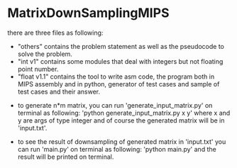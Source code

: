# MatrixDownSamplingMIPS
there are three files as following:
- "others" contains the problem statement as well as the pseudocode to solve the problem.
- "int v1" contains some modules that deal with integers but not floating point number.
- "float v1.1" contains the tool to write asm code, the program both in MIPS assembly and in python, generator of test cases and sample of test cases and their answer.

* to generate n*m matrix, you can run 'generate_input_matrix.py' on terminal as following:
  'python generate_input_matrix.py x y' where x and y are args of type integer and of course the generated matrix will be in 'input.txt'.

* to see the result of downsampling of generated matrix in 'input.txt' you can run 'main.py' on terminal as following:
  'python main.py' and the result will be printed on terminal.
